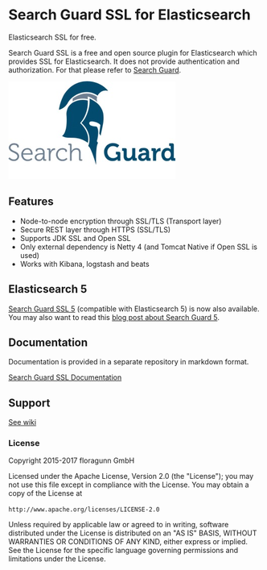 # Search Guard SSL for Elasticsearch
Elasticsearch SSL for free.

Search Guard SSL is a free and open source plugin for Elasticsearch which provides SSL for Elasticsearch. 
It does not provide authentication and authorization. For that please refer to [Search Guard](https://github.com/floragunncom/search-guard).

![Logo](https://raw.githubusercontent.com/floragunncom/sg-assets/master/logo/sg_logo_small.jpg) 

## Features
* Node-to-node encryption through SSL/TLS (Transport layer)
* Secure REST layer through HTTPS (SSL/TLS)
* Supports JDK SSL and Open SSL
* Only external dependency is Netty 4 (and Tomcat Native if Open SSL is used)
* Works with Kibana, logstash and beats

## Elasticsearch 5

[Search Guard SSL 5](https://github.com/floragunncom/search-guard-ssl/tree/5.0.0) (compatible with Elasticsearch 5) is now also available. You may also want to read this [blog post about Search Guard 5](https://floragunn.com/search-guard-5/).

## Documentation
Documentation is provided in a separate repository in markdown format.

[Search Guard SSL Documentation](http://floragunncom.github.io/search-guard-ssl-docs/)

## Support
[See wiki](https://github.com/floragunncom/search-guard-ssl/wiki/Support)

### License
Copyright 2015-2017 floragunn GmbH

Licensed under the Apache License, Version 2.0 (the "License");
you may not use this file except in compliance with the License.
You may obtain a copy of the License at

   ``http://www.apache.org/licenses/LICENSE-2.0``

Unless required by applicable law or agreed to in writing, software
distributed under the License is distributed on an "AS IS" BASIS,
WITHOUT WARRANTIES OR CONDITIONS OF ANY KIND, either express or implied.
See the License for the specific language governing permissions and
limitations under the License.

